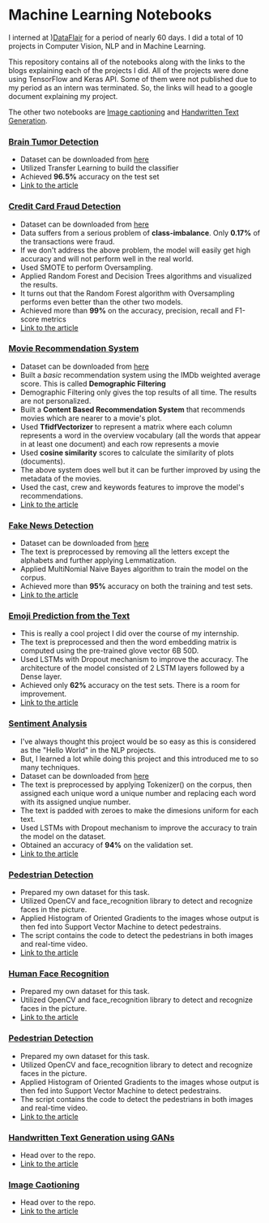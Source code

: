 # Machine Learning Notebooks
I interned at )[DataFlair](https://data-flair.training/) for a period of nearly 60 days. I did a total of 10 projects in Computer Vision, NLP and in Machine Learning.

This repository contains all of the notebooks along with the links to the blogs explaining each of the projects I did. All of the projects were done using TensorFlow and Keras API. Some of them were not published due to my period as an intern was terminated. So, the links will head to a google document explaining my project.

The other two notebooks are [Image captioning](https://github.com/Jahnavi-Majji/Image-Caption-Generator) and [Handwritten Text Generation](https://github.com/Jahnavi-Majji/Handwritten-Characters-Generation-using-GANs/).

### [Brain Tumor Detection](https://github.com/Jahnavi-Majji/ML-Notebooks/blob/main/brain_tumor_detection.ipynb)
* Dataset can be downloaded from [here](https://www.kaggle.com/navoneel/brain-mri-images-for-brain-tumor-detection)
* Utilized Transfer Learning to build the classifier
* Achieved **96.5%** accuracy on the test set
* [Link to the article](https://data-flair.training/blogs/brain-tumor-classification-machine-learning/)

### [Credit Card Fraud Detection](https://github.com/Jahnavi-Majji/ML-Notebooks/blob/main/credit_card_fraud.ipynb)
* Dataset can be downloaded from [here](https://www.kaggle.com/mlg-ulb/creditcardfraud)
* Data suffers from a serious problem of **class-imbalance**. Only **0.17%** of the transactions were fraud.
* If we don't address the above problem, the model will easily get high accuracy and will not perform well in the real world.
* Used SMOTE to perform Oversampling.
* Applied Random Forest and Decision Trees algorithms and visualized the results.
* It turns out that the Random Forest algorithm with Oversampling performs even better than the other two models.
* Achieved more than **99%** on the accuracy, precision, recall and F1-score metrics
* [Link to the article](https://data-flair.training/blogs/credit-card-fraud-detection-python-machine-learning/)


### [Movie Recommendation System](https://github.com/Jahnavi-Majji/ML-Notebooks/blob/main/Movie%20Recommendation.ipynb)
* Dataset can be downloaded from [here](https://www.kaggle.com/tmdb/tmdb-movie-metadata)
* Built a *basic* recommendation system using the IMDb weighted average score. This is called **Demographic Filtering**
* Demographic Filtering only gives the top results of all time. The results are not personalized. 
* Built a **Content Based Recommendation System** that recommends movies which are nearer to a movie's plot.
* Used **TfidfVectorizer** to represent a matrix where each column represents a word in the overview vocabulary (all the words that appear in at least one document) and each row represents a movie
* Used **cosine similarity** scores to calculate the similarity of plots (documents).
* The above system does well but it can be further improved by using the metadata of the movies.
* Used the cast, crew and keywords features to improve the model's recommendations.
* [Link to the article](https://techvidvan.com/tutorials/movie-recommendation-system-python-machine-learning/)


### [Fake News Detection](https://github.com/Jahnavi-Majji/ML-Notebooks/blob/main/Fake%20News%20Detection.ipynb)
* Dataset can be downloaded from [here](https://www.kaggle.com/clmentbisaillon/fake-and-real-news-dataset)
* The text is preprocessed by removing all the letters except the alphabets and further applying Lemmatization.
* Applied MultiNomial Naive Bayes algorithm to train the model on the corpus.
* Achieved more than **95%** accuracy on both the training and test sets.
* [Link to the article](https://projectgurukul.org/fake-news-detection-project-python-machine-learning/)

### [Emoji Prediction from the Text](https://github.com/Jahnavi-Majji/ML-Notebooks/blob/main/Emoji%20Prediction.py)
* This is really a cool project I did over the course of my internship.
* The text is preprocessed and then the word embedding matrix is computed using the pre-trained glove vector 6B 50D.
* Used LSTMs with Dropout mechanism to improve the accuracy. The architecture of the model consisted of 2 LSTM layers followed by a Dense layer.
* Achieved only **62%** accuracy on the test sets. There is a room for improvement.
* [Link to the article](https://data-flair.training/blogs/emoji-prediction-deep-learning/)

### [Sentiment Analysis](https://github.com/Jahnavi-Majji/ML-Notebooks/blob/main/Sentiment%20Analysis.py)
* I've always thought this project would be so easy as this is considered as the "Hello World" in the NLP projects.
* But, I learned a lot while doing this project and this introduced me to so many techniques.
* Dataset can be downloaded from [here](https://www.kaggle.com/clmentbisaillon/fake-and-real-news-dataset)
* The text is preprocessed by applying Tokenizer() on the corpus, then assigned each unique word a unique number and replacing each word with its assigned unqiue number. 
* The text is padded with zeroes to make the dimesions uniform for each text.
* Used LSTMs with Dropout mechanism to improve the accuracy to train the model on the dataset.
* Obtained an accuracy of **94%** on the validation set.
* [Link to the article](https://techvidvan.com/tutorials/python-sentiment-analysis/)

### [Pedestrian Detection](https://github.com/Jahnavi-Majji/ML-Notebooks/blob/main/Pedestrain%20Detection.py)
* Prepared my own dataset for this task. 
* Utilized OpenCV and face_recognition library to detect and recognize faces in the picture.
* Applied Histogram of Oriented Gradients to the images whose output is then fed into Support Vector Machine to detect pedestrains.
* The script contains the code to detect the pedestrians in both images and real-time video.
* [Link to the article]()

### [Human Face Recognition](https://github.com/Jahnavi-Majji/ML-Notebooks/blob/main/Human%20Face%20Recognition.py)
* Prepared my own dataset for this task. 
* Utilized OpenCV and face_recognition library to detect and recognize faces in the picture.
* [Link to the article](https://data-flair.training/blogs/python-face-recognition)

### [Pedestrian Detection](https://github.com/Jahnavi-Majji/ML-Notebooks/blob/main/Pedestrain%20Detection.py)
* Prepared my own dataset for this task. 
* Utilized OpenCV and face_recognition library to detect and recognize faces in the picture.
* Applied Histogram of Oriented Gradients to the images whose output is then fed into Support Vector Machine to detect pedestrains.
* The script contains the code to detect the pedestrians in both images and real-time video.
* [Link to the article]()

### [Handwritten Text Generation using GANs](https://github.com/ButterBean79/Handwritten-Characters-Generation-using-GANs)
* Head over to the repo.
* [Link to the article](https://docs.google.com/document/d/1y2fB_XKXmNJbc2aTOipTgmPPrkA2bcEsrq7_kzg0NfI/edit?usp=sharing)

### [Image Caotioning](https://github.com/ButterBean79/Image-Caption-Generator)
* Head over to the repo.
* [Link to the article](https://docs.google.com/document/d/1R6sD3xU9-g9DijnASsIOhd-XcYd-g7QbWDBicO9_qgQ/edit?usp=sharing)
